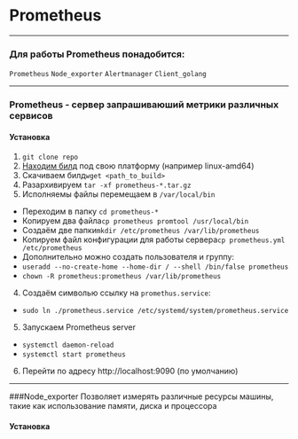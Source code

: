 # Prometheus
___
### Для работы Prometheus понадобится:
``Prometheus``
``Node_exporter``
``Alertmanager``
``Client_golang``
___
### Prometheus - сервер запрашиваюший метрики различных сервисов 
#### Установка
1. ``git clone repo``
2. [Находим билд](https://github.com/prometheus/prometheus/releases "https://github.com/prometheus/prometheus/releases") под свою платформу (например linux-amd64)
3. Скачиваем билд``wget <path_to_build>``
4. Разархивируем ``tar -xf prometheus-*.tar.gz``
5. Исполняемы файлы перемещаем в ``/var/local/bin``
- Переходим в папку ``cd prometheus-*``
- Копируем два файла``cp prometheus promtool /usr/local/bin``
- Создаём две папки``mkdir /etc/prometheus /var/lib/prometheus``
- Копируем файл конфигурации для работы сервера``cp prometheus.yml /etc/prometheus``
- Дополнительно можно создать пользователя и группу:
- ``useradd --no-create-home --home-dir / --shell /bin/false prometheus``
- ``chown -R prometheus:prometheus /var/lib/prometheus``
4. Создаём символью ссылку на ``promethus.service``:
- ``sudo ln ./prometheus.service /etc/systemd/system/prometheus.service``
5. Запускаем Prometheus server
- ``systemctl daemon-reload``
- ``systemctl start prometheus``
6. Перейти по адресу http://localhost:9090 (по умолчанию)
___
###Node_exporter
Позволяет измерять различные ресурсы машины, такие как использование памяти, диска и процессора
#### Установка


